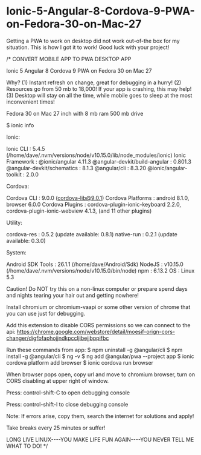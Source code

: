 # Ionic-5-Angular-8-Cordova-9-PWA-on-Fedora-30-on-Mac-27
Getting a PWA to work on desktop did not work out-of-the box for my situation. This is how I got it to work! Good luck with your project!

/*
CONVERT MOBILE APP TO PWA DESKTOP APP

Ionic 5 Angular 8 Cordova 9 PWA on Fedora 30 on Mac 27

Why?
(1) Instant refresh on change, great for debugging in a hurry!
(2) Resources go from 50 mb to 18,000! If your app is crashing, this may help!
(3) Desktop will stay on all the time, while mobile goes to sleep at the most inconvenient times!

Fedora 30 on Mac 27 inch with 8 mb ram 500 mb drive

$ ionic info

Ionic:

   Ionic CLI                     : 5.4.5 (/home/dave/.nvm/versions/node/v10.15.0/lib/node_modules/ionic)
   Ionic Framework               : @ionic/angular 4.11.3
   @angular-devkit/build-angular : 0.801.3
   @angular-devkit/schematics    : 8.1.3
   @angular/cli                  : 8.3.20
   @ionic/angular-toolkit        : 2.0.0

Cordova:

   Cordova CLI       : 9.0.0 (cordova-lib@9.0.1)
   Cordova Platforms : android 8.1.0, browser 6.0.0
   Cordova Plugins   : cordova-plugin-ionic-keyboard 2.2.0, cordova-plugin-ionic-webview 4.1.3, (and 11 other plugins)

Utility:

   cordova-res : 0.5.2 (update available: 0.8.1)
   native-run  : 0.2.1 (update available: 0.3.0)

System:

   Android SDK Tools : 26.1.1 (/home/dave/Android/Sdk)
   NodeJS            : v10.15.0 (/home/dave/.nvm/versions/node/v10.15.0/bin/node)
   npm               : 6.13.2
   OS                : Linux 5.3

Caution! Do NOT try this on a non-linux computer or prepare spend days and nights tearing your hair out and getting nowhere!

Install chromium or chromium-vaapi or some other version of chrome that you can use just for debugging.

Add this extension to disable CORS permissions so we can connect to the api:
https://chrome.google.com/webstore/detail/moesif-orign-cors-changer/digfbfaphojjndkpccljibejjbppifbc

Run these commands from app:
$ npm uninstall -g @angular/cli
$ npm install -g @angular/cli
$ ng -v
$ ng add @angular/pwa --project app
$ ionic cordova platform add browser
$ ionic cordova run browser

When browser pops open, copy url and move to chromium browser, turn on CORS disabling at upper right of window.

Press: control-shift-C to open debugging console

Press: control-shift-I to close debugging console

Note: If errors arise, copy them, search the internet for solutions and apply!

Take breaks every 25 minutes or suffer!

LONG LIVE LINUX----YOU MAKE LIFE FUN AGAIN----YOU NEVER TELL ME WHAT TO DO!
*/
